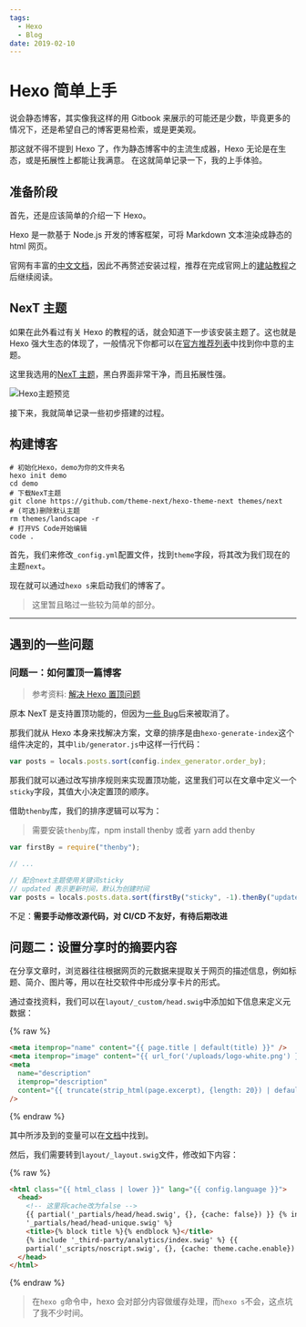 ```yaml
---
tags:
  - Hexo
  - Blog
date: 2019-02-10
---
```


# Hexo 简单上手

说会静态博客，其实像我这样的用 Gitbook 来展示的可能还是少数，毕竟更多的情况下，还是希望自己的博客更易检索，或是更美观。

那这就不得不提到 Hexo 了，作为静态博客中的主流生成器，Hexo 无论是在生态，或是拓展性上都能让我满意。
在这就简单记录一下，我的上手体验。

## 准备阶段

首先，还是应该简单的介绍一下 Hexo。

Hexo 是一款基于 Node.js 开发的博客框架，可将 Markdown 文本渲染成静态的 html 网页。

官网有丰富的[中文文档](https://hexo.io/zh-cn/docs/index.html)，因此不再赘述安装过程，推荐在完成官网上的[建站教程](https://hexo.io/zh-cn/docs/setup)之后继续阅读。

## NexT 主题

如果在此外看过有关 Hexo 的教程的话，就会知道下一步该安装主题了。这也就是 Hexo 强大生态的体现了，一般情况下你都可以在[官方推荐列表](https://hexo.io/themes/)中找到你中意的主题。

这里我选用的[NexT 主题](https://theme-next.org/)，黑白界面非常干净，而且拓展性强。

![Hexo主题预览](https://theme-next.org/images/docs/next-schemes-3.png)

接下来，我就简单记录一些初步搭建的过程。

## 构建博客

```shell
# 初始化Hexo，demo为你的文件夹名
hexo init demo
cd demo
# 下载NexT主题
git clone https://github.com/theme-next/hexo-theme-next themes/next
# (可选)删除默认主题
rm themes/landscape -r
# 打开VS Code开始编辑
code .
```

首先，我们来修改`_config.yml`配置文件，找到`theme`字段，将其改为我们现在的主题`next`。

现在就可以通过`hexo s`来启动我们的博客了。

> 这里暂且略过一些较为简单的部分。

---

## 遇到的一些问题

### 问题一：如何置顶一篇博客

> 参考资料: [解决 Hexo 置顶问题](http://www.netcan666.com/2015/11/22/%E8%A7%A3%E5%86%B3Hexo%E7%BD%AE%E9%A1%B6%E9%97%AE%E9%A2%98/)

原本 NexT 是支持置顶功能的，但因为[一些 Bug](https://github.com/iissnan/hexo-theme-next/issues/415)后来被取消了。

那我们就从 Hexo 本身来找解决方案，文章的排序是由`hexo-generate-index`这个组件决定的，其中`lib/generator.js`中这样一行代码：

```js
var posts = locals.posts.sort(config.index_generator.order_by);
```

那我们就可以通过改写排序规则来实现置顶功能，这里我们可以在文章中定义一个`sticky`字段，其值大小决定置顶的顺序。

借助`thenby`库，我们的排序逻辑可以写为：

> 需要安装`thenby`库，npm install thenby 或者 yarn add thenby

```js
var firstBy = require("thenby");

// ...

// 配合next主题使用关键词sticky
// updated 表示更新时间，默认为创建时间
var posts = locals.posts.data.sort(firstBy("sticky", -1).thenBy("updated", -1));
```

不足：**需要手动修改源代码，对 CI/CD 不友好，有待后期改进**

## 问题二：设置分享时的摘要内容

在分享文章时，浏览器往往根据网页的元数据来提取关于网页的描述信息，例如标题、简介、图片等，用以在社交软件中形成分享卡片的形式。

通过查找资料，我们可以在`layout/_custom/head.swig`中添加如下信息来定义元数据：

{% raw %}

```html
<meta itemprop="name" content="{{ page.title | default(title) }}" />
<meta itemprop="image" content="{{ url_for('/uploads/logo-white.png') }}" />
<meta
  name="description"
  itemprop="description"
  content="{{ truncate(strip_html(page.excerpt), {length: 20}) | default(description) }}"
/>
```

{% endraw %}

其中所涉及到的变量可以在[文档](https://hexo.io/zh-cn/api/locals)中找到。

然后，我们需要转到`layout/_layout.swig`文件，修改如下内容：

{% raw %}

```html
<html class="{{ html_class | lower }}" lang="{{ config.language }}">
  <head>
    <!-- 这里将cache改为false -->
    {{ partial('_partials/head/head.swig', {}, {cache: false}) }} {% include
    '_partials/head/head-unique.swig' %}
    <title>{% block title %}{% endblock %}</title>
    {% include '_third-party/analytics/index.swig' %} {{
    partial('_scripts/noscript.swig', {}, {cache: theme.cache.enable}) }}
  </head>
</html>
```

{% endraw %}

> 在`hexo g`命令中，hexo 会对部分内容做缓存处理，而`hexo s`不会，这点坑了我不少时间。
